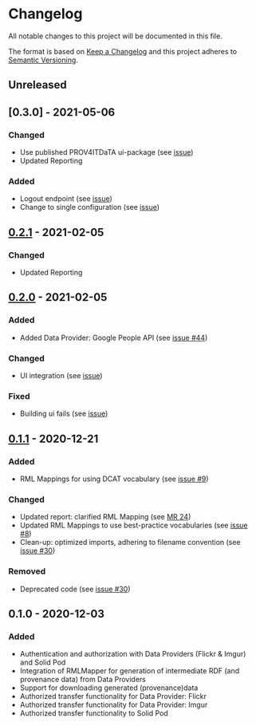 # Changelog

All notable changes to this project will be documented in this file.

The format is based on [Keep a Changelog](http://keepachangelog.com/en/1.0.0/)
and this project adheres to [Semantic Versioning](http://semver.org/spec/v2.0.0.html).

## Unreleased

## [0.3.0] - 2021-05-06

### Changed

- Use published PROV4ITDaTA ui-package (see [issue](https://gitlab.ilabt.imec.be/prov4itdata-dapsi/web-app/-/issues/61))
- Updated Reporting

### Added

- Logout endpoint (see [issue](https://gitlab.ilabt.imec.be/prov4itdata-dapsi/web-app/-/issues/53))
- Change to single configuration (see [issue](https://gitlab.ilabt.imec.be/prov4itdata-dapsi/web-app/-/issues/59))

## [0.2.1] - 2021-02-05

### Changed

- Updated Reporting

## [0.2.0] - 2021-02-05

### Added

- Added Data Provider: Google People API (see [issue #44](https://gitlab.ilabt.imec.be/prov4itdata-dapsi/web-app/-/issues/44))

### Changed

- UI integration (see [issue](https://gitlab.ilabt.imec.be/prov4itdata-dapsi/web-app/-/issues/45))

### Fixed

- Building ui fails (see [issue](https://gitlab.ilabt.imec.be/prov4itdata-dapsi/web-app/-/issues/50))

## [0.1.1] - 2020-12-21

### Added

- RML Mappings for using DCAT vocabulary (see [issue #9](https://gitlab.ilabt.imec.be/prov4itdata-dapsi/web-app/-/issues/9))

### Changed

- Updated report: clarified RML Mapping (see [MR 24](https://gitlab.ilabt.imec.be/prov4itdata-dapsi/web-app/-/merge_requests/24))
- Updated RML Mappings to use best-practice vocabularies (see [issue #8](https://gitlab.ilabt.imec.be/prov4itdata-dapsi/web-app/-/issues/8))
- Clean-up: optimized imports, adhering to filename convention (see [issue #30](https://gitlab.ilabt.imec.be/prov4itdata-dapsi/web-app/-/issues/30))

### Removed

- Deprecated code  (see [issue #30](https://gitlab.ilabt.imec.be/prov4itdata-dapsi/web-app/-/issues/30))

## 0.1.0 - 2020-12-03

### Added

- Authentication and authorization with Data Providers (Flickr & Imgur) and Solid Pod
- Integration of RMLMapper for generation of intermediate RDF (and provenance data) from Data Providers
- Support for downloading generated (provenance)data
- Authorized transfer functionality for Data Provider: Flickr
- Authorized transfer functionality for Data Provider: Imgur
- Authorized transfer functionality to Solid Pod

[0.2.1]: https://github.com/RMLio/prov4itdata-web-app/compare/v0.2.0...v0.2.1
[0.2.0]: https://github.com/RMLio/prov4itdata-web-app/compare/v0.1.1...v0.2.0
[0.1.1]: https://github.com/RMLio/prov4itdata-web-app/compare/v0.1.0...v0.1.1
